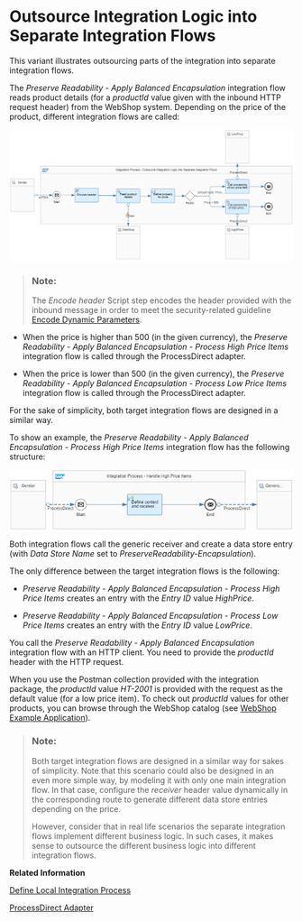 <!-- loio0bcf78d8e9694d02947298071aa73a7a -->

# Outsource Integration Logic into Separate Integration Flows

This variant illustrates outsourcing parts of the integration into separate integration flows.

The *Preserve Readability - Apply Balanced Encapsulation* integration flow reads product details \(for a *productId* value given with the inbound HTTP request header\) from the WebShop system. Depending on the price of the product, different integration flows are called:

![](images/Design_Guidelines_Encapsulation_d25cf2f.png)

> ### Note:  
> The *Encode header* Script step encodes the header provided with the inbound message in order to meet the security-related guideline [Encode Dynamic Parameters](encode-dynamic-parameters-d278350.md).

-   When the price is higher than 500 \(in the given currency\), the *Preserve Readability - Apply Balanced Encapsulation - Process High Price Items* integration flow is called through the ProcessDirect adapter.

-   When the price is lower than 500 \(in the given currency\), the *Preserve Readability - Apply Balanced Encapsulation - Process Low Price Items* integration flow is called through the ProcessDirect adapter.


For the sake of simplicity, both target integration flows are designed in a similar way.

To show an example, the *Preserve Readability - Apply Balanced Encapsulation - Process High Price Items* integration flow has the following structure:

![](images/Encapsulation_High_Price_5522577.png)

Both integration flows call the generic receiver and create a data store entry \(with *Data Store Name* set to *PreserveReadability-Encapsulation*\).

The only difference between the target integration flows is the following:

-   *Preserve Readability - Apply Balanced Encapsulation - Process High Price Items* creates an entry with the *Entry ID* value *HighPrice*.

-   *Preserve Readability - Apply Balanced Encapsulation - Process Low Price Items* creates an entry with the *Entry ID* value *LowPrice*.


You call the *Preserve Readability - Apply Balanced Encapsulation* integration flow with an HTTP client. You need to provide the *productId* header with the HTTP request.

When you use the Postman collection provided with the integration package, the *productId* value *HT-2001* is provided with the request as the default value \(for a low price item\). To check out *productId* values for other products, you can browse through the WebShop catalog \(see [WebShop Example Application](webshop-example-application-767d8ef.md)\).

> ### Note:  
> Both target integration flows are designed in a similar way for sakes of simplicity. Note that this scenario could also be designed in an even more simple way, by modeling it with only one main integration flow. In that case, configure the *receiver* header value dynamically in the corresponding route to generate different data store entries depending on the price.
> 
> However, consider that in real life scenarios the separate integration flows implement different business logic. In such cases, it makes sense to outsource the different business logic into different integration flows.

**Related Information**  


[Define Local Integration Process](define-local-integration-process-520341a.md "You use the local integration process to simplify your integration process. You can break down the main integration process into smaller fragments by using local integration processes. You combine these fragments to achieve your main integration process.")

[ProcessDirect Adapter](processdirect-adapter-7445718.md "Use ProcessDirect adapter (sender and receiver) to establish fast and direct communication between integration flows by reducing latency and network overhead provided both of them are available within a same tenant.")

